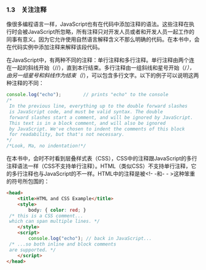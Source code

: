 ### 1.3　关注注释

像很多编程语言一样，JavaScript也有在代码中添加注释的语法。这些注释在执行时会被JavaScript所忽略，所有注释只对开发人员或者和开发人员一起工作的同事有意义。因为它允许使用自然语言解释含义不那么明确的代码。在本书中，会在代码实例中添加注释来解释该段代码。

在JavaScript中，有两种不同的注释：单行注释和多行注释。单行注释由两个连在一起的斜线开始（//），直到本行结束。多行注释由一组斜线和星号开始（/*），由另一组星号和斜线作为结束（*/），可以包含多行文字。以下的例子可以说明这两种注释的不同：

```javascript
console.log("echo");        // prints "echo" to the console 
/*
 In the previous line, everything up to the double forward slashes
 is JavaScript code, and must be valid syntax. The double
 forward slashes start a comment, and will be ignored by JavaScript.
 This text is in a block comment, and will also be ignored
 by JavaScript. We've chosen to indent the comments of this block
 for readability, but that's not necessary.
*/
/*Look, Ma, no indentation!*/
```

在本书中，会时不时看到层叠样式表（CSS），CSS中的注释跟JavaScript的多行注释语法一样（CSS不支持单行注释）。HTML（类似CSS）不支持单行注释，它的多行注释也与JavaScript的不一样。HTML中的注释是被<!- -和- - >这种笨重的符号所包围的：

```html
<head>
    <title>HTML and CSS Example</title>
    <style>
        body: { color: red; }
 /* this is a CSS comment...
 which can span multiple lines. */
    </style>
    <script>
        console.log("echo"); // back in JavaScript...
 /* ...so both inline and block comments
 are supported. */
    </script>
</head>
```

